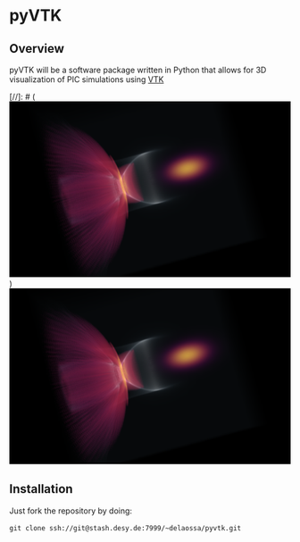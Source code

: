 # pyVTK

## Overview

pyVTK will be a software package written in Python that allows for 3D visualization of PIC simulations using [VTK](http://www.vtk.org)

[//]: # (![Rake Injection in 3D](images/RakeInjection3D_2.png))
<img src="images/RakeInjection3D_2.png" width="600">

## Installation

Just fork the repository by doing:
```
git clone ssh://git@stash.desy.de:7999/~delaossa/pyvtk.git
```

